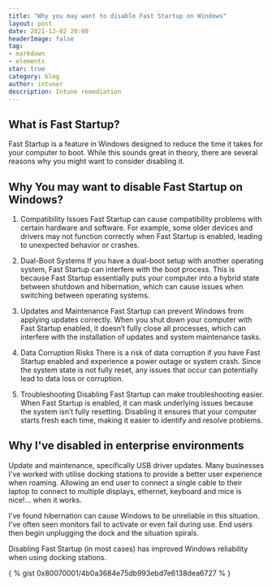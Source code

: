 ```yaml
---
title: "Why you may want to disable Fast Startup on Windows"
layout: post
date: 2021-12-02 20:00
headerImage: false
tag:
- markdown
- elements
star: true
category: blog
author: intuner
description: Intune remediation
---
```

## What is Fast Startup?

Fast Startup is a feature in Windows designed to reduce the time it takes for your computer to boot. While this sounds great in theory, there are several reasons why you might want to consider disabling it.

## Why You may want to disable Fast Startup on Windows?

1. Compatibility Issues
Fast Startup can cause compatibility problems with certain hardware and software. For example, some older devices and drivers may not function correctly when Fast Startup is enabled, leading to unexpected behavior or crashes.

2. Dual-Boot Systems
If you have a dual-boot setup with another operating system, Fast Startup can interfere with the boot process. This is because Fast Startup essentially puts your computer into a hybrid state between shutdown and hibernation, which can cause issues when switching between operating systems.

3. Updates and Maintenance
Fast Startup can prevent Windows from applying updates correctly. When you shut down your computer with Fast Startup enabled, it doesn’t fully close all processes, which can interfere with the installation of updates and system maintenance tasks.

4. Data Corruption Risks
There is a risk of data corruption if you have Fast Startup enabled and experience a power outage or system crash. Since the system state is not fully reset, any issues that occur can potentially lead to data loss or corruption.

5. Troubleshooting
Disabling Fast Startup can make troubleshooting easier. When Fast Startup is enabled, it can mask underlying issues because the system isn’t fully resetting. Disabling it ensures that your computer starts fresh each time, making it easier to identify and resolve problems.

## Why I've disabled in enterprise environments

Update and maintenance, specifically USB driver updates. Many businesses I've worked with utilise docking stations
to provide a better user experience when roaming. Allowing an end user to connect a single cable to their laptop
to connect to multiple displays, ethernet, keyboard and mice is nice!... when it works.

I've found hibernation can cause Windows to be unreliable in this situation. I've often seen monitors fail to activate
or even fail during use. End users then begin unplugging the dock and the situation spirals.

Disabling Fast Startup (in most cases) has improved Windows reliability when using docking stations.

{ % gist 0x80070001/4b0a3684e75db993ebd7e6138dea6727 % }
